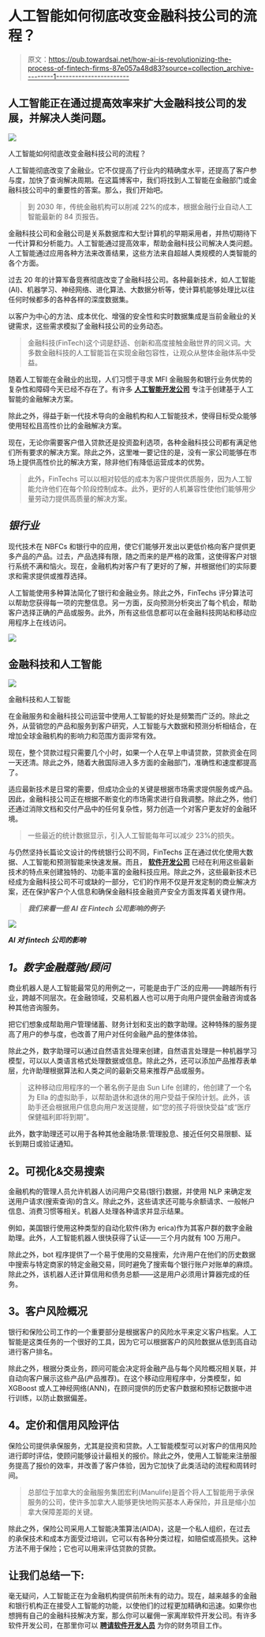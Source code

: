# 人工智能如何彻底改变金融科技公司的流程？

> 原文：<https://pub.towardsai.net/how-ai-is-revolutionizing-the-process-of-fintech-firms-87e057a48d83?source=collection_archive---------1----------------------->

## 人工智能正在通过提高效率来扩大金融科技公司的发展，并解决人类问题。

![](img/ff79daaaa8dea405bbecfb2838dbc5ab.png)

人工智能如何彻底改变金融科技公司的流程？

人工智能彻底改变了金融业。它不仅提高了行业内的精确度水平，还提高了客户参与度，加快了查询解决周期。在这篇博客中，我们将找到人工智能在金融部门或金融科技公司中的重要性的答案。那么，我们开始吧。

> 到 2030 年，传统金融机构可以削减 22%的成本，根据金融行业自动人工智能最新的 84 页报告。

金融科技公司和金融公司是关系数据库和大型计算机的早期采用者，并热切期待下一代计算和分析能力。人工智能通过提高效率，帮助金融科技公司解决人类问题。人工智能通过应用各种方法来改善结果，这些方法来自超越人类规模的人类智能的各个方面。

过去 20 年的计算军备竞赛彻底改变了金融科技公司。各种最新技术，如人工智能(AI)、机器学习、神经网络、进化算法、大数据分析等，使计算机能够处理比以往任何时候都多的各种各样的深度数据集。

以客户为中心的方法、成本优化、增强的安全性和实时数据集成是当前金融业的关键需求，这些需求模拟了金融科技公司的业务动态。

> 金融科技(FinTech)这个词是舒适、创新和高度接触金融世界的同义词。大多数金融科技的人工智能旨在实现金融包容性，让观众从整体金融体系中受益。

随着人工智能在金融业的出现，人们习惯于寻求 MFI 金融服务和银行业务优势的复杂性和障碍今天已经不存在了。有许多 [**人工智能开发公司**](https://www.xicom.biz/latest-thinking/artificial-intelligence/) 专注于创建基于人工智能的金融解决方案。

除此之外，得益于新一代技术导向的金融机构和人工智能技术，使得目标受众能够使用轻松且高性价比的金融解决方案。

现在，无论你需要客户借入贷款还是投资盈利选项，各种金融科技公司都有满足他们所有要求的解决方案。除此之外，这里唯一要记住的是，没有一家公司能够在市场上提供高性价比的解决方案，除非他们有降低运营成本的优势。

> 此外，FinTechs 可以以相对较低的成本为客户提供优质服务，因为人工智能允许他们在每个阶段控制成本。此外，更好的人机兼容性使他们能够用少量劳动力提供高质量的解决方案。

## ***银行业***

现代技术在 NBFCs 和银行中的应用，使它们能够开发出以更低价格向客户提供更多产品的产品。过去，产品选择有限，随之而来的是严格的政策，这使得客户对银行系统不满和恼火。现在，金融机构对客户有了更好的了解，并根据他们的实际要求和需求提供或推荐选择。

人工智能使用多种算法简化了银行和金融业务。除此之外，FinTechs 评分算法可以帮助您获得每一项的完整信息。另一方面，反向预测分析突出了每个机会，帮助客户选择正确的产品或服务。此外，所有这些信息都可以在金融科技网站和移动应用程序上在线访问。

![](img/7b244e354107057ae8bdb0399afbfbbb.png)

## **金融科技和人工智能**

![](img/7a7f7fe11169adc34932601c0ee02c9a.png)

金融科技和人工智能

在金融服务和金融科技公司运营中使用人工智能的好处是频繁而广泛的。除此之外，从营销您的产品和服务到客户研究，人工智能与大数据和预测分析相结合，在增加全球金融机构的影响力和范围方面非常有效。

现在，整个贷款过程只需要几个小时，如果一个人在早上申请贷款，贷款资金在同一天还清。除此之外，随着大赦国际进入多方面的金融部门，准确性和速度都提高了。

适应最新技术是日常的需要，但成功企业的关键是根据市场需求提供服务或产品。因此，金融科技公司正在根据不断变化的市场需求进行自我调整。除此之外，他们还通过消除文档和交付产品中的任何复杂性，努力创造一个对客户更友好的金融环境。

> 一些最近的统计数据显示，引入人工智能每年可以减少 23%的损失。

与仍然坚持长篇论文设计的传统银行公司不同，FinTechs 正在通过优化使用大数据、人工智能和预测智能来快速发展。而且， [**软件开发公司**](https://www.xicom.biz/) 已经在利用这些最新技术的特点来创建独特的、功能丰富的金融科技应用。除此之外，这些最新技术已经成为金融科技公司不可或缺的一部分，它们的作用不仅是开发定制的商业解决方案，还在保护客户个人信息和确保金融科技金融资产安全方面发挥着关键作用。

> ***我们来看一些 AI 在 Fintech 公司影响的例子:***

![](img/8606459bc4dca82db9465ae75c2d8e4c.png)

***AI 对 fintech 公司的影响***

## ***1。数字金融蔻驰/顾问***

商业机器人是人工智能最常见的用例之一，可能是由于广泛的应用——跨越所有行业，跨越不同层次。在金融领域，交易机器人也可以用于向用户提供金融咨询或各种其他咨询服务。

把它们想象成帮助用户管理储蓄、财务计划和支出的数字助理。这种特殊的服务提高了用户的参与度，也改善了用户对任何金融产品的整体体验。

除此之外，数字助理可以通过自然语言处理来创建，自然语言处理是一种机器学习模型，可以以人类语言格式处理数据或信息。除此之外，还可以添加产品推荐表单层，允许助理根据算法和人类之间的最新交易来推荐产品或服务。

> 这种移动应用程序的一个著名例子是由 Sun Life 创建的，他创建了一个名为 Ella 的虚拟助手，以帮助退休和退休的用户受益于保险计划。此外，该助手还会根据用户信息向用户发送提醒，如“您的孩子将很快受益”或“医疗保健福利即将到期”。

此外，数字助理还可以用于各种其他金融场景:管理股息、接近任何交易限额、延长到期日或验证通知。

## **2。可视化&交易搜索**

金融机构的管理人员允许机器人访问用户交易(银行)数据，并使用 NLP 来确定发送用户请求(搜索查询)的含义。除此之外，这些请求还可能与余额请求、一般帐户信息、消费习惯等相关。机器人处理各种请求并显示结果。

例如，美国银行使用这种类型的自动化软件(称为 erica)作为其客户群的数字金融助理。此外，人工智能机器人很快获得了认证——三个月内就有 100 万用户。

除此之外，bot 程序提供了一个易于使用的交易搜索，允许用户在他们的历史数据中搜索与特定商家的特定金融交易，同时避免了搜索每个银行账户对账单的麻烦。除此之外，该机器人还计算信用和债务总额——这是用户必须用计算器完成的任务。

## **3。客户风险概况**

银行和保险公司工作的一个重要部分是根据客户的风险水平来定义客户档案。人工智能是这类任务的一个很好的工具，因为它可以根据客户的风险数据从低到高自动进行客户排名。

除此之外，根据分类业务，顾问可能会决定将金融产品与每个风险概况相关联，并自动向客户展示这些产品(产品推荐)。在这个移动应用程序中，分类模型，如 XGBoost 或人工神经网络(ANN)，在顾问提供的历史客户数据和预标记数据中进行训练，以防止数据偏差。

## **4。定价和信用风险评估**

保险公司提供承保服务，尤其是投资和贷款。人工智能模型可以对客户的信用风险进行即时评估，使顾问能够设计最相关的报价。除此之外，使用人工智能来注册服务提高了报价的效率，并改善了客户体验，因为它加快了此类活动的流程和周转时间。

> 总部位于加拿大的金融服务集团宏利(Manulife)是首个将人工智能用于承保服务的公司，使许多加拿大人能够更快地购买基本人寿保险，并且是缩小加拿大保障差距的关键。

除此之外，保险公司采用人工智能决策算法(AIDA)，这是一个私人组织，在过去的承保技术和成本方面受过培训，它可以有各种分类过程，如赔偿或高损失。这种方法不用于保险；它也可以用来评估贷款的贷款。

## **让我们总结一下:**

毫无疑问，人工智能正在为金融机构提供前所未有的动力。现在，越来越多的金融和银行机构正在接受人工智能的功能，以使他们的过程更加精确和迅速。如果你也想拥有自己的金融科技解决方案，那么你可以雇佣一家离岸软件开发公司。有许多软件开发公司，在那里你可以 [**聘请软件开发人员**](https://www.xicom.biz/offerings/hire-software-developers/) 为你的财务项目工作。